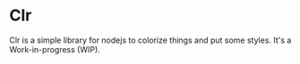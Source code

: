 # Clr

Clr is a simple library for nodejs to colorize things and put some styles. It's a Work-in-progress (WIP).